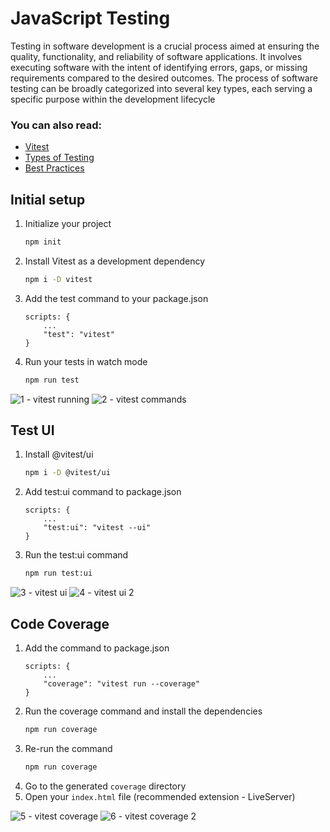 # JavaScript Testing
Testing in software development is a crucial process aimed at ensuring the quality, functionality, and reliability of software applications. It involves executing software with the intent of identifying errors, gaps, or missing requirements compared to the desired outcomes. The process of software testing can be broadly categorized into several key types, each serving a specific purpose within the development lifecycle

### You can also read:
* [Vitest](./Vitest.md)
* [Types of Testing](./Types%20of%20Testing.md)
* [Best Practices](./Best%20Practices.md)

## Initial setup
1. Initialize your project
    ```bash
    npm init
    ```
2. Install Vitest as a development dependency
    ```bash
    npm i -D vitest
    ```
3. Add the test command to your package.json
    ```text
    scripts: {
        ...
        "test": "vitest"
    }
    ```
4. Run your tests in watch mode
    ```bash
    npm run test
    ```

![1 - vitest running](https://github.com/LeonSilva15/javascript-testing/assets/36859776/a70c8404-cc68-4d07-bb7b-94cd8184fca8)
![2 - vitest commands](https://github.com/LeonSilva15/javascript-testing/assets/36859776/9b2a5f74-7f57-4d1b-94a5-8ceab41b2e1c)

## Test UI
1. Install @vitest/ui
    ```bash
    npm i -D @vitest/ui
    ```
2. Add test:ui command to package.json
    ```text
    scripts: {
        ...
        "test:ui": "vitest --ui"
    }
    ```
3. Run the test:ui command
    ```bash
    npm run test:ui
    ```

![3 - vitest ui](https://github.com/LeonSilva15/javascript-testing/assets/36859776/c281794a-e987-43a8-b922-cc9d3bfa6e2d)
![4 - vitest ui 2](https://github.com/LeonSilva15/javascript-testing/assets/36859776/e7ad3a64-e596-41ff-b351-c87a9b7307a2)

## Code Coverage
1. Add the command to package.json
    ```text
    scripts: {
        ...
        "coverage": "vitest run --coverage"
    }
    ```
2. Run the coverage command and install the dependencies
    ```bash
    npm run coverage
    ```
3. Re-run the command
    ```bash
    npm run coverage
    ```
4. Go to the generated `coverage` directory
5. Open your `index.html` file (recommended extension - LiveServer)

![5 - vitest coverage](https://github.com/LeonSilva15/javascript-testing/assets/36859776/673d06d6-4a44-4695-b30d-4f4193396ebb)
![6 - vitest coverage 2](https://github.com/LeonSilva15/javascript-testing/assets/36859776/853282df-1312-48d2-8a12-417ccf8d0c33)
